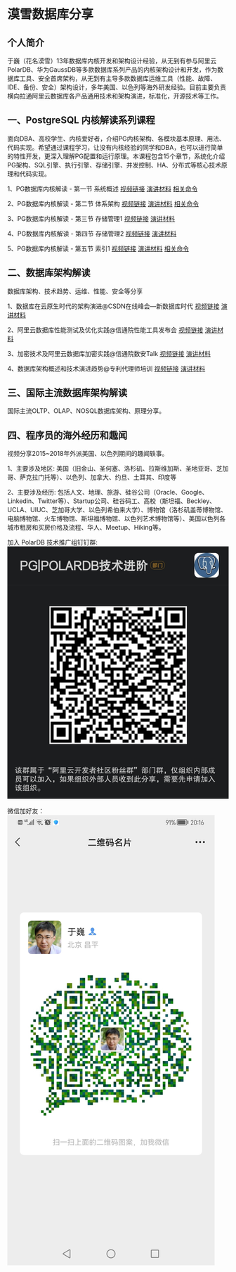 # 漠雪数据库分享

## 个人简介

于巍（花名漠雪）13年数据库内核开发和架构设计经验，从无到有参与阿里云PolarDB、华为GaussDB等多款数据库系列产品的内核架构设计和开发，作为数据库工具、安全首席架构，从无到有主导多款数据库运维工具（性能、故障、IDE、备份、安全）架构设计，多年美国、以色列等海外研发经验。目前主要负责横向拉通阿里云数据库各产品通用技术和架构演进，标准化，开源技术等工作。

## 一、PostgreSQL 内核解读系列课程

面向DBA、高校学生、内核爱好者，介绍PG内核架构、各模块基本原理、用法、代码实现。希望通过课程学习，让没有内核经验的同学和DBA，也可以进行简单的特性开发，更深入理解PG配置和运行原理。本课程包含15个章节，系统化介绍PG架构、SQL引擎、执行引擎、存储引擎、并发控制、HA、分布式等核心技术原理和代码实现。

1、PG数据库内核解读 - 第一节 系统概述 
[视频链接](https://www.bilibili.com/video/BV1gV4y147D7?spm_id_from=333.999.0.0&vd_source=70bd93807a27926fda1db56ec32ef895) 
[演讲材料](https://github.com/moxuedb/blog/PostgresKernel/Chapter-01/PG数据库内核解读-1.系统概述.pdf) 
[相关命令](https://github.com/moxuedb/blog/PostgresKernel/Chapter-01/PG数据库内核解读-1.系统概述相关命令.txt)

2、PG数据库内核解读 - 第二节 体系架构 [视频链接](https://www.bilibili.com/video/BV1VV4y1s7i7?spm_id_from=333.999.0.0&vd_source=70bd93807a27926fda1db56ec32ef895) [演讲材料](https://github.com/moxuedb/blog/PostgresKernel/Chapter-02/PG数据库内核解读-2.体系架构.pdf) [相关命令](https://github.com/moxuedb/blog/PostgresKernel/Chapter-02/PG数据库内核解读-2.体系架构相关命令.txt)

3、PG数据库内核解读 - 第三节 存储管理1 [视频链接](https://www.bilibili.com/video/BV12B4y167Wa?spm_id_from=333.999.0.0&vd_source=70bd93807a27926fda1db56ec32ef895) [演讲材料](https://github.com/moxuedb/blog/PostgresKernel/Chapter-03/PG数据库内核解读-3.存储管理1.pdf)

4、PG数据库内核解读 - 第四节 存储管理2 [视频链接](https://www.bilibili.com/video/BV11T411w788?spm_id_from=333.999.0.0&vd_source=70bd93807a27926fda1db56ec32ef895) [演讲材料](https://github.com/moxuedb/blog/PostgresKernel/Chapter-04/PG数据库内核解读-4.存储管理2.pdf)

5、PG数据库内核解读 - 第五节 索引1 [视频链接]() [演讲材料]() [相关命令]()

## 二、数据库架构解读

数据库架构、技术趋势、运维、性能、安全等分享

1、数据库在云原生时代的架构演进@CSDN在线峰会—新数据库时代 [视频链接](https://www.bilibili.com/video/BV1qB4y1B75W?spm_id_from=333.999.0.0) [演讲材料](https://github.com/moxuedb/blog/DatabaseArchitect/数据库在云原生时代的架构演进v2-CSDN线上峰会.pdf)

2、阿里云数据库性能测试及优化实践@信通院性能工具发布会 [视频链接](https://www.bilibili.com/video/BV1Ed4y1o7SE?spm_id_from=333.999.0.0&vd_source=70bd93807a27926fda1db56ec32ef895) [演讲材料](https://github.com/moxuedb/blog/DatabaseArchitect/阿里云数据库性能测试及优化实践-信通院性能工具发布会.pdf)

3、加密技术及阿里云数据库加密实践@信通院数安Talk  [视频链接](https://applykaz7gv6223.h5.xiaoeknow.com/v2/course/alive/l_627a25c0e4b0812e179790c2?app_id=appLyKaz7gV6223&pro_id=&type=2&available=true&share_user_id=u_5f26cd4df201e_oWQ1sj3xSF&share_type=5&scene=%E5%88%86%E4%BA%AB&is_redirect=1&share_scene=1&entry=2&entry_type=2002) [演讲材料](https://github.com/moxuedb/blog/DatabaseArchitect/数据库加密技术及阿里云数据库实践-信通院数安Talk.pdf)

4、数据库架构概述和技术演进趋势@专利代理师培训 [视频链接](https://www.bilibili.com/video/BV1jP411j7mp?spm_id_from=333.999.0.0&vd_source=70bd93807a27926fda1db56ec32ef895) [演讲材料](https://github.com/moxuedb/blog/DatabaseArchitect/数据库架构概述和技术演进趋势-专利代理师培训.pdf)


## 三、国际主流数据库架构解读

国际主流OLTP、OLAP、NOSQL数据库架构、原理分享。


## 四、程序员的海外经历和趣闻

视频分享2015~2018年外派美国、以色列期间的趣闻轶事。

1、主要涉及地区: 美国（旧金山、圣何塞、洛杉矶、拉斯维加斯、圣地亚哥、芝加哥、萨克拉门托等）、以色列、加拿大、约旦、土耳其、印度等

2、主要涉及经历: 包括人文、地理、旅游、硅谷公司（Oracle、Google、Linkedin、Twitter等）、Startup公司、硅谷码工、高校（斯坦福、Beckley、UCLA、UIUC、芝加哥大学、以色列希伯来大学）、博物馆（洛杉矶盖蒂博物馆、电脑博物馆、火车博物馆、斯坦福博物馆、以色列艺术博物馆等）、美国以色列各城市租房和买房价格及流程、华人、Meetup、Hiking等。



加入 PolarDB 技术推广组钉钉群:
![polardb_group](https://github.com/moxuedb/blog/blob/main/polardb_group.png)

微信加好友：
![漠雪的微信](https://github.com/moxuedb/blog/blob/main/moxue_wechat.png) 

